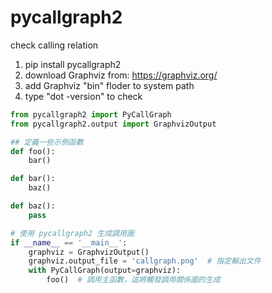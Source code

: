 # pycallgraph2
check calling relation <br>

1. pip install pycallgraph2<br>
2. download Graphviz from: https://graphviz.org/<br>
3. add Graphviz "bin" floder to system path<br>
4. type "dot -version" to check<br>



```python
from pycallgraph2 import PyCallGraph
from pycallgraph2.output import GraphvizOutput

## 定義一些示例函數
def foo():
    bar()

def bar():
    baz()

def baz():
    pass

# 使用 pycallgraph2 生成調用圖
if __name__ == '__main__':
    graphviz = GraphvizOutput()
    graphviz.output_file = 'callgraph.png'  # 指定輸出文件
    with PyCallGraph(output=graphviz):
        foo()  # 調用主函數，這將觸發調用關係圖的生成

        
